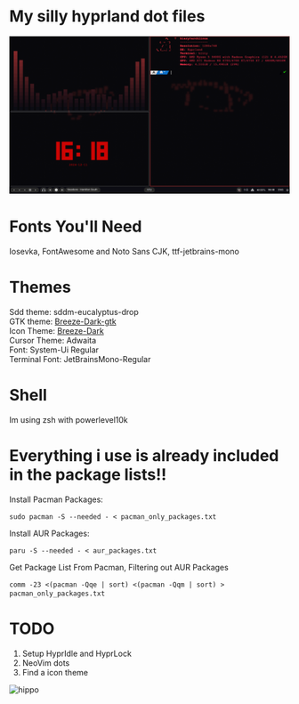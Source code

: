 # My silly hyprland dot files
![hippo](https://github.com/Kiaryy/DotFiles/blob/main/capture.png)
# Fonts You'll Need
Iosevka, FontAwesome and Noto Sans CJK, ttf-jetbrains-mono
# Themes
Sdd theme: sddm-eucalyptus-drop <br/>
GTK theme: [Breeze-Dark-gtk](https://github.com/simoniz0r/breeze-gtk) <br/>
Icon Theme: [Breeze-Dark](https://github.com/simoniz0r/breeze-gtk) <br/>
Cursor Theme: Adwaita <br/>
Font: System-Ui Regular <br/>
Terminal Font: JetBrainsMono-Regular <br/>

# Shell
Im using zsh with powerlevel10k
# Everything i use is already included in the package lists!!
Install Pacman Packages:
```
sudo pacman -S --needed - < pacman_only_packages.txt
```
Install AUR Packages:
```
paru -S --needed - < aur_packages.txt
```
Get Package List From Pacman, Filtering out AUR Packages
```
comm -23 <(pacman -Qqe | sort) <(pacman -Qqm | sort) > pacman_only_packages.txt
```

# TODO
1. Setup HyprIdle and HyprLock
2. NeoVim dots
3. Find a icon theme

![hippo](https://media.tenor.com/qJRMLPlR3_8AAAAi/maxwell-cat.gif)

